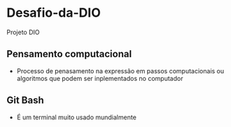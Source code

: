 # Desafio-da-DIO
Projeto DIO

## Pensamento computacional 
- Processo de penasamento na expressão em passos computacionais ou algoritmos que podem ser inplementados no computador 

## Git Bash
- É um terminal muito usado mundialmente 
